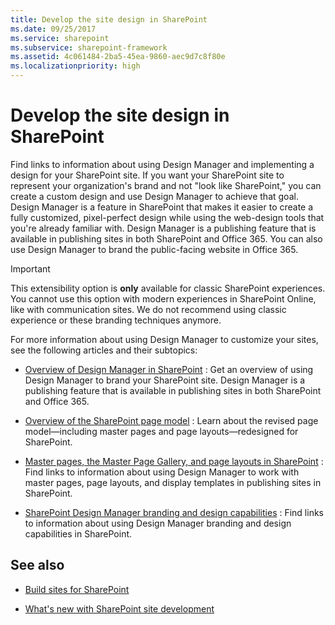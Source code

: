 ```yaml
---
title: Develop the site design in SharePoint
ms.date: 09/25/2017
ms.service: sharepoint
ms.subservice: sharepoint-framework
ms.assetid: 4c061484-2ba5-45ea-9860-aec9d7c8f80e
ms.localizationpriority: high
---
```



# Develop the site design in SharePoint
Find links to information about using Design Manager and implementing a design for your SharePoint site.
If you want your SharePoint site to represent your organization's brand and not "look like SharePoint," you can create a custom design and use Design Manager to achieve that goal. Design Manager is a feature in SharePoint that makes it easier to create a fully customized, pixel-perfect design while using the web-design tools that you're already familiar with. Design Manager is a publishing feature that is available in publishing sites in both SharePoint and Office 365. You can also use Design Manager to brand the public-facing website in Office 365.

> [!IMPORTANT] 
> This extensibility option is **only** available for classic SharePoint experiences. You cannot use this option with modern experiences in SharePoint Online, like with communication sites. We do not recommend using classic experience or these branding techniques anymore.
    

For more information about using Design Manager to customize your sites, see the following articles and their subtopics:
-  [Overview of Design Manager in SharePoint](overview-of-design-manager-in-sharepoint.md) : Get an overview of using Design Manager to brand your SharePoint site. Design Manager is a publishing feature that is available in publishing sites in both SharePoint and Office 365.
    
  
-  [Overview of the SharePoint page model](overview-of-the-sharepoint-page-model.md) : Learn about the revised page model—including master pages and page layouts—redesigned for SharePoint.
    
  
-  [Master pages, the Master Page Gallery, and page layouts in SharePoint](master-pages-the-master-page-gallery-and-page-layouts-in-sharepoint.md) : Find links to information about using Design Manager to work with master pages, page layouts, and display templates in publishing sites in SharePoint.
    
  
-  [SharePoint Design Manager branding and design capabilities](sharepoint-design-manager-branding-and-design-capabilities.md) : Find links to information about using Design Manager branding and design capabilities in SharePoint.
    
  

## See also
<a name="bk_addresources"> </a>


-  [Build sites for SharePoint](build-sites-for-sharepoint.md)
    
  
-  [What's new with SharePoint site development](what-s-new-with-sharepoint-site-development.md)
    
  

